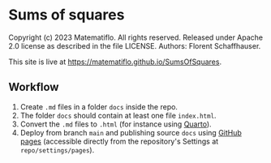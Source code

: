 # Sums of squares

Copyright (c) 2023 Matematiflo. All rights reserved.
Released under Apache 2.0 license as described in the file LICENSE.
Authors: Florent Schaffhauser.

This site is live at <https://matematiflo.github.io/SumsOfSquares>.

## Workflow

1. Create `.md` files in a folder `docs` inside the repo.
2. The folder `docs` should contain at least one file `index.html`.
3. Convert the `.md` files to `.html` (for instance using [Quarto](https://quarto.org)).
4. Deploy from branch `main` and publishing source `docs` using [GitHub pages](https://pages.github.com) (accessible directly from the repository's Settings at `repo/settings/pages`).
